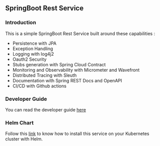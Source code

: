 ## SpringBoot Rest Service

### Introduction 

This is a simple SpringBoot Rest Service built around these capabilities :

- Persistence with JPA
- Exception Handling
- Logging with log4j2
- Oauth2 Security
- Stubs generation with Spring Cloud Contract
- Monitoring and Observability with Micrometer and Wavefront
- Distributed Tracing with Sleuth
- Documentation with Spring REST Docs and OpenAPI 
- CI/CD with Github actions

### Developer Guide

You can read the developer guide [here](https://spring-documentation.netlify.app/) 

### Helm Chart 

Follow this [link](https://artifacthub.io/packages/helm/spring-rest/spring-rest) to know how 
to install this service on your Kubernetes cluster with Helm.